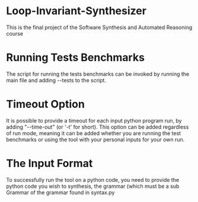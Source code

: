 # Loop-Invariant-Synthesizer
This is the final project of the Software Synthesis and Automated Reasoning course

# Running Tests Benchmarks
The script for running the tests benchmarks can be invoked by running the main file and adding --tests to the script.

# Timeout Option
It is possible to provide a timeout for each input python program run, by adding "--time-out" (or '-t' for short).
This option can be added regardless of run mode, meaning it can be added whether you are running the test benchmarks or using the tool with your personal inputs for your own run.

# The Input Format
To successfully run the tool on a python code, you need to provide the python code you wish to synthesis, the grammar (which must be a sub Grammar of the grammar found in syntax.py 
<!--stackedit_data:
eyJoaXN0b3J5IjpbMTA1MTYzMjE0NCwxNDUwNTQ1OTEyLDE1Mz
U3Nzc1OTIsMTkwMjgyOTgyNywxNDg4OTczOTA3LC0xMTI3NjEz
Njk4LC0xMTc5NjUxNzgsLTE1NDg2MDU4NjRdfQ==
-->